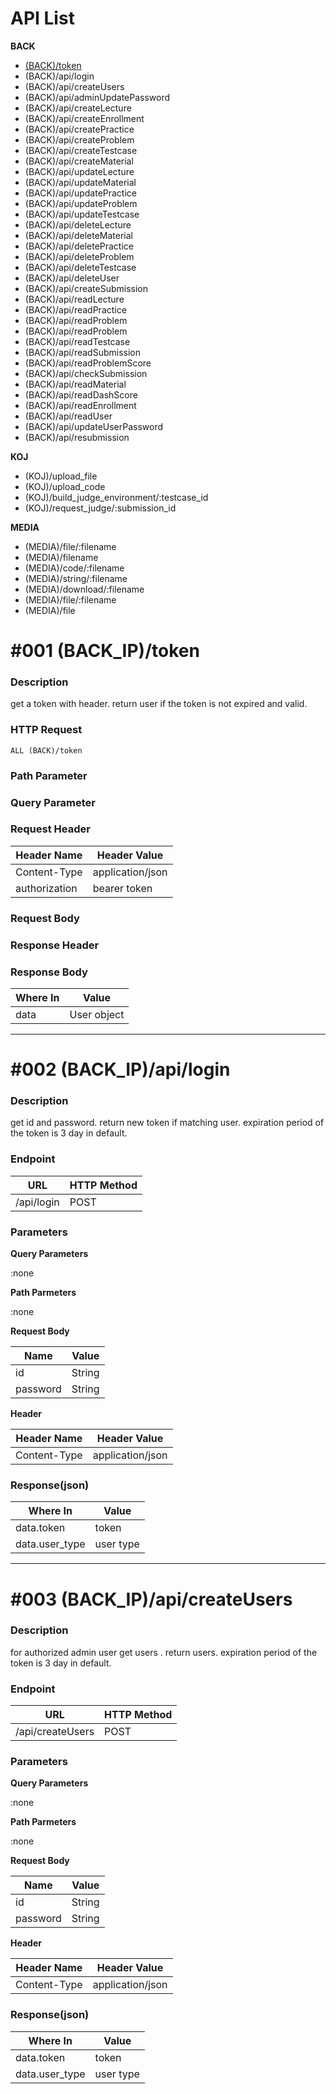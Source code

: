 # API List

**BACK**

- [(BACK)/token](##001)
- (BACK)/api/login
- (BACK)/api/createUsers
- (BACK)/api/adminUpdatePassword
- (BACK)/api/createLecture
- (BACK)/api/createEnrollment
- (BACK)/api/createPractice
- (BACK)/api/createProblem
- (BACK)/api/createTestcase
- (BACK)/api/createMaterial
- (BACK)/api/updateLecture
- (BACK)/api/updateMaterial
- (BACK)/api/updatePractice
- (BACK)/api/updateProblem
- (BACK)/api/updateTestcase
- (BACK)/api/deleteLecture
- (BACK)/api/deleteMaterial
- (BACK)/api/deletePractice
- (BACK)/api/deleteProblem
- (BACK)/api/deleteTestcase
- (BACK)/api/deleteUser
- (BACK)/api/createSubmission
- (BACK)/api/readLecture
- (BACK)/api/readPractice
- (BACK)/api/readProblem
- (BACK)/api/readProblem
- (BACK)/api/readTestcase
- (BACK)/api/readSubmission
- (BACK)/api/readProblemScore
- (BACK)/api/checkSubmission
- (BACK)/api/readMaterial
- (BACK)/api/readDashScore
- (BACK)/api/readEnrollment
- (BACK)/api/readUser
- (BACK)/api/updateUserPassword
- (BACK)/api/resubmission

**KOJ**

- (KOJ)/upload_file
- (KOJ)/upload_code
- (KOJ)/build_judge_environment/:testcase_id
- (KOJ)/request_judge/:submission_id

**MEDIA**

- (MEDIA)/file/:filename
- (MEDIA)/filename
- (MEDIA)/code/:filename
- (MEDIA)/string/:filename
- (MEDIA)/download/:filename
- (MEDIA)/file/:filename
- (MEDIA)/file

# #001 (BACK_IP)/token

### Description

get a token with header.
return user if the token is not expired and valid.

### HTTP Request

```
ALL (BACK)/token
```

### Path Parameter

### Query Parameter

### Request Header

| Header Name   | Header Value     |
| ------------- | ---------------- |
| Content-Type  | application/json |
| authorization | bearer token     |

### Request Body

### Response Header

### Response Body

| Where In | Value       |
| -------- | ----------- |
| data     | User object |

---

# #002 (BACK_IP)/api/login

### Description

get id and password.
return new token if matching user.
expiration period of the token is 3 day in default.

### Endpoint

| URL        | HTTP Method |
| ---------- | ----------- |
| /api/login | POST        |

### Parameters

**Query Parameters**

:none

**Path Parmeters**

:none

**Request Body**

| Name     | Value  |
| -------- | ------ |
| id       | String |
| password | String |

**Header**

| Header Name  | Header Value     |
| ------------ | ---------------- |
| Content-Type | application/json |

### Response(json)

| Where In       | Value     |
| -------------- | --------- |
| data.token     | token     |
| data.user_type | user type |

---

# #003 (BACK_IP)/api/createUsers

### Description

for authorized admin user
get users .
return users.
expiration period of the token is 3 day in default.

### Endpoint

| URL              | HTTP Method |
| ---------------- | ----------- |
| /api/createUsers | POST        |

### Parameters

**Query Parameters**

:none

**Path Parmeters**

:none

**Request Body**

| Name     | Value  |
| -------- | ------ |
| id       | String |
| password | String |

**Header**

| Header Name  | Header Value     |
| ------------ | ---------------- |
| Content-Type | application/json |

### Response(json)

| Where In       | Value     |
| -------------- | --------- |
| data.token     | token     |
| data.user_type | user type |
